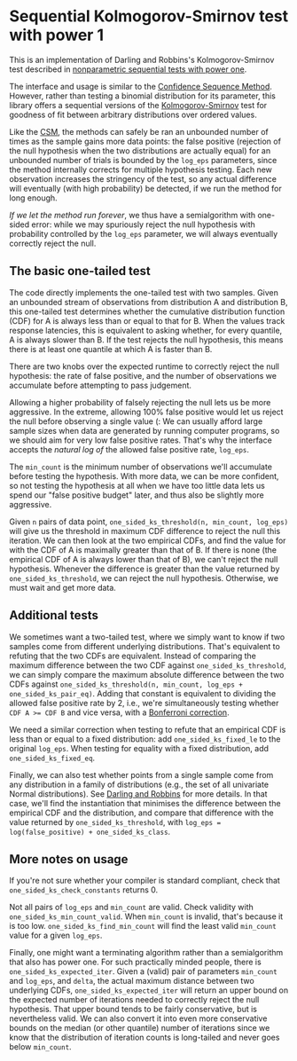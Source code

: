 Sequential Kolmogorov-Smirnov test with power 1
===============================================

This is an implementation of Darling and Robbins's Kolmogorov-Smirnov
test described in [nonparametric sequential tests with power one](https://www.pnas.org/content/pnas/61/3/804.full.pdf).

The interface and usage is similar to the [Confidence Sequence
Method](https://github.com/pkhuong/csm).  However, rather than testing
a binomial distribution for its parameter, this library offers a
sequential versions of the
[Kolmogorov-Smirnov](https://en.wikipedia.org/wiki/Kolmogorov%E2%80%93Smirnov_test)
test for goodness of fit between arbitrary distributions over ordered
values.

Like the [CSM](https://arxiv.org/abs/1611.01675), the methods can
safely be ran an unbounded number of times as the sample gains more
data points: the false positive (rejection of the null hypothesis when
the two distributions are actually equal) for an unbounded number of
trials is bounded by the `log_eps` parameters, since the method
internally corrects for multiple hypothesis testing.  Each new
observation increases the stringency of the test, so any actual
difference will eventually (with high probability) be detected, if we
run the method for long enough.

*If we let the method run forever*, we thus have a semialgorithm with
one-sided error: while we may spuriously reject the null hypothesis
with probability controlled by the `log_eps` parameter, we will always
eventually correctly reject the null.

The basic one-tailed test
-------------------------

The code directly implements the one-tailed test with two samples.
Given an unbounded stream of observations from distribution A and
distribution B, this one-tailed test determines whether the cumulative
distribution function (CDF) for A is always less than or equal to that
for B.  When the values track response latencies, this is equivalent
to asking whether, for every quantile, A is always slower than B.  If
the test rejects the null hypothesis, this means there is at least one
quantile at which A is faster than B.

There are two knobs over the expected runtime to correctly reject the
null hypothesis: the rate of false positive, and the number of
observations we accumulate before attempting to pass judgement.

Allowing a higher probability of falsely rejecting the null lets us be
more aggressive.  In the extreme, allowing 100% false positive would
let us reject the null before observing a single value (: We can
usually afford large sample sizes when data are generated by running
computer programs, so we should aim for very low false positive rates.
That's why the interface accepts the *natural log of* the allowed
false positive rate, `log_eps`.

The `min_count` is the minimum number of observations we'll accumulate
before testing the hypothesis. With more data, we can be more
confident, so not testing the hypothesis at all when we have too
little data lets us spend our "false positive budget" later, and thus
also be slightly more aggressive.

Given `n` pairs of data point, `one_sided_ks_threshold(n, min_count,
log_eps)` will give us the threshold in maximum CDF difference to
reject the null this iteration.  We can then look at the two empirical
CDFs, and find the value for with the CDF of A is maximally greater
than that of B.  If there is none (the empirical CDF of A is always
lower than that of B), we can't reject the null hypothesis.  Whenever
the difference is greater than the value returned by
`one_sided_ks_threshold`, we can reject the null hypothesis.
Otherwise, we must wait and get more data.

Additional tests
----------------

We sometimes want a two-tailed test, where we simply want to know if
two samples come from different underlying distributions.  That's
equivalent to refuting that the two CDFs are equivalent.  Instead of
comparing the maximum difference between the two CDF against
`one_sided_ks_threshold`, we can simply compare the maximum absolute
difference between the two CDFs against `one_sided_ks_threshold(n,
min_count, log_eps + one_sided_ks_pair_eq)`.  Adding that constant is
equivalent to dividing the allowed false positive rate by 2, i.e.,
we're simultaneously testing whether `CDF A >= CDF B` and vice versa,
with a [Bonferroni
correction](https://en.wikipedia.org/wiki/Bonferroni_correction).

We need a similar correction when testing to refute that an empirical
CDF is less than or equal to a fixed distribution: add
`one_sided_ks_fixed_le` to the original `log_eps`.  When testing for
equality with a fixed distribution, add `one_sided_ks_fixed_eq`.

Finally, we can also test whether points from a single sample come
from any distribution in a family of distributions (e.g., the set of
all univariate Normal distributions).  See [Darling and
Robbins](https://www.pnas.org/content/pnas/61/3/804.full.pdf) for more
details.  In that case, we'll find the instantiation that minimises
the difference between the empirical CDF and the distribution, and
compare that difference with the value returned by
`one_sided_ks_threshold`, with `log_eps = log(false_positive) + one_sided_ks_class`.

More notes on usage
-------------------

If you're not sure whether your compiler is standard compliant, check
that `one_sided_ks_check_constants` returns 0.

Not all pairs of `log_eps` and `min_count` are valid.  Check validity
with `one_sided_ks_min_count_valid`.  When `min_count` is invalid,
that's because it is too low.  `one_sided_ks_find_min_count` will find
the least valid `min_count` value for a given `log_eps`.

Finally, one might want a terminating algorithm rather than a
semialgorithm that also has power one.  For such practically minded
people, there is `one_sided_ks_expected_iter`.  Given a (valid) pair
of parameters `min_count` and `log_eps`, and `delta`, the actual
maximum distance between two underlying CDFs,
`one_sided_ks_expected_iter` will return an upper bound on the
expected number of iterations needed to correctly reject the null
hypothesis.  That upper bound tends to be fairly conservative, but is
nevertheless valid.  We can also convert it into even more
conservative bounds on the median (or other quantile) number of
iterations since we know that the distribution of iteration counts is
long-tailed and never goes below `min_count`.
